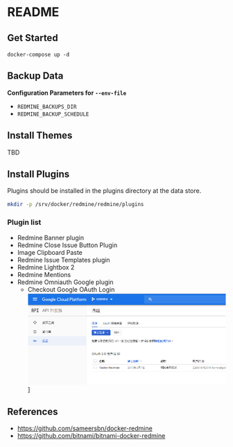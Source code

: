 # README

## Get Started

```
docker-compose up -d
```


## Backup Data

**Configuration Parameters for `--env-file`**

- `REDMINE_BACKUPS_DIR`
- `REDMINE_BACKUP_SCHEDULE`

## Install Themes

TBD

## Install Plugins

Plugins should be installed in the plugins directory at the data store.

```sh
mkdir -p /srv/docker/redmine/redmine/plugins
```

### Plugin list

- Redmine Banner plugin
- Redmine Close Issue Button Plugin
- Image Clipboard Paste
- Redmine Issue Templates plugin
- Redmine Lightbox 2
- Redmine Mentions
- Redmine Omniauth Google plugin
    - Checkout Google OAuth Login
      ![google_auth](/assets/img/google-OAuth-login.png)]

## References

- https://github.com/sameersbn/docker-redmine
- https://github.com/bitnami/bitnami-docker-redmine
